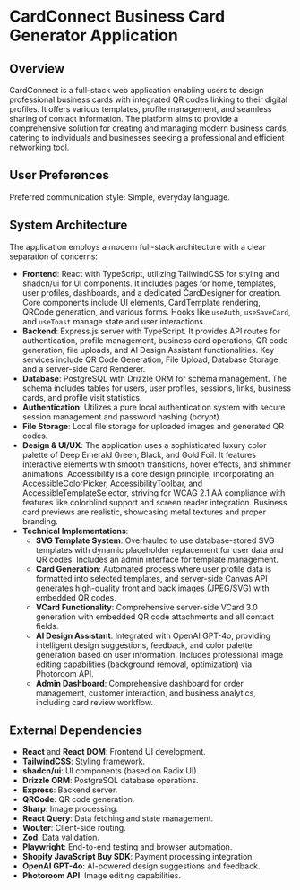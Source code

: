 # CardConnect Business Card Generator Application

## Overview

CardConnect is a full-stack web application enabling users to design professional business cards with integrated QR codes linking to their digital profiles. It offers various templates, profile management, and seamless sharing of contact information. The platform aims to provide a comprehensive solution for creating and managing modern business cards, catering to individuals and businesses seeking a professional and efficient networking tool.

## User Preferences

Preferred communication style: Simple, everyday language.

## System Architecture

The application employs a modern full-stack architecture with a clear separation of concerns:

-   **Frontend**: React with TypeScript, utilizing TailwindCSS for styling and shadcn/ui for UI components. It includes pages for home, templates, user profiles, dashboards, and a dedicated CardDesigner for creation. Core components include UI elements, CardTemplate rendering, QRCode generation, and various forms. Hooks like `useAuth`, `useSaveCard`, and `useToast` manage state and user interactions.
-   **Backend**: Express.js server with TypeScript. It provides API routes for authentication, profile management, business card operations, QR code generation, file uploads, and AI Design Assistant functionalities. Key services include QR Code Generation, File Upload, Database Storage, and a server-side Card Renderer.
-   **Database**: PostgreSQL with Drizzle ORM for schema management. The schema includes tables for users, user profiles, sessions, links, business cards, and profile visit statistics.
-   **Authentication**: Utilizes a pure local authentication system with secure session management and password hashing (bcrypt).
-   **File Storage**: Local file storage for uploaded images and generated QR codes.
-   **Design & UI/UX**: The application uses a sophisticated luxury color palette of Deep Emerald Green, Black, and Gold Foil. It features interactive elements with smooth transitions, hover effects, and shimmer animations. Accessibility is a core design principle, incorporating an AccessibleColorPicker, AccessibilityToolbar, and AccessibleTemplateSelector, striving for WCAG 2.1 AA compliance with features like colorblind support and screen reader integration. Business card previews are realistic, showcasing metal textures and proper branding.
-   **Technical Implementations**:
    -   **SVG Template System**: Overhauled to use database-stored SVG templates with dynamic placeholder replacement for user data and QR codes. Includes an admin interface for template management.
    -   **Card Generation**: Automated process where user profile data is formatted into selected templates, and server-side Canvas API generates high-quality front and back images (JPEG/SVG) with embedded QR codes.
    -   **VCard Functionality**: Comprehensive server-side VCard 3.0 generation with embedded QR code attachments and all contact fields.
    -   **AI Design Assistant**: Integrated with OpenAI GPT-4o, providing intelligent design suggestions, feedback, and color palette generation based on user information. Includes professional image editing capabilities (background removal, optimization) via Photoroom API.
    -   **Admin Dashboard**: Comprehensive dashboard for order management, customer interaction, and business analytics, including card review workflow.

## External Dependencies

-   **React** and **React DOM**: Frontend UI development.
-   **TailwindCSS**: Styling framework.
-   **shadcn/ui**: UI components (based on Radix UI).
-   **Drizzle ORM**: PostgreSQL database operations.
-   **Express**: Backend server.
-   **QRCode**: QR code generation.
-   **Sharp**: Image processing.
-   **React Query**: Data fetching and state management.
-   **Wouter**: Client-side routing.
-   **Zod**: Data validation.
-   **Playwright**: End-to-end testing and browser automation.
-   **Shopify JavaScript Buy SDK**: Payment processing integration.
-   **OpenAI GPT-4o**: AI-powered design suggestions and feedback.
-   **Photoroom API**: Image editing capabilities.